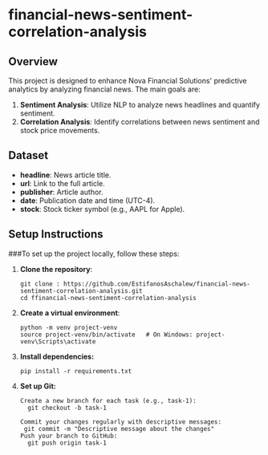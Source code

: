 # financial-news-sentiment-correlation-analysis

## Overview
This project is designed to enhance Nova Financial Solutions' predictive analytics by analyzing financial news. The main goals are:

1. **Sentiment Analysis**: Utilize NLP to analyze news headlines and quantify sentiment.
2. **Correlation Analysis**: Identify correlations between news sentiment and stock price movements.

## Dataset
- **headline**: News article title.
- **url**: Link to the full article.
- **publisher**: Article author.
- **date**: Publication date and time (UTC-4).
- **stock**: Stock ticker symbol (e.g., AAPL for Apple).

## Setup Instructions
###To set up the project locally, follow these steps:
1. **Clone the repository**:
   ```
   git clone : https://github.com/EstifanosAschalew/financial-news-sentiment-correlation-analysis.git
   cd ffinancial-news-sentiment-correlation-analysis

2. **Create a virtual environment**:
   ```
   python -m venv project-venv
   source project-venv/bin/activate   # On Windows: project-venv\Scripts\activate

3. **Install dependencies:**
   ```
   pip install -r requirements.txt
4. **Set up Git:**
   ```
   Create a new branch for each task (e.g., task-1):
     git checkout -b task-1

   Commit your changes regularly with descriptive messages:
    git commit -m "Descriptive message about the changes"
   Push your branch to GitHub:
     git push origin task-1
